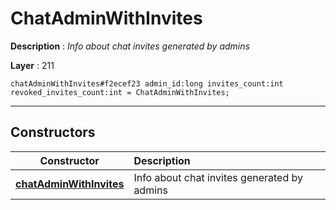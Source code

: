 # ChatAdminWithInvites

**Description** : *Info about chat invites generated by admins*

**Layer** : 211

```tl
chatAdminWithInvites#f2ecef23 admin_id:long invites_count:int revoked_invites_count:int = ChatAdminWithInvites;
```

---

## Constructors

| Constructor | Description |
| :---: | :--- |
| [**chatAdminWithInvites**](constructor/chatAdminWithInvites) | Info about chat invites generated by admins |